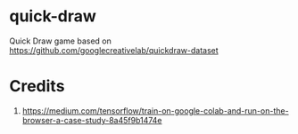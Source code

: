 # quick-draw
Quick Draw game based on https://github.com/googlecreativelab/quickdraw-dataset

# Credits
1. https://medium.com/tensorflow/train-on-google-colab-and-run-on-the-browser-a-case-study-8a45f9b1474e
